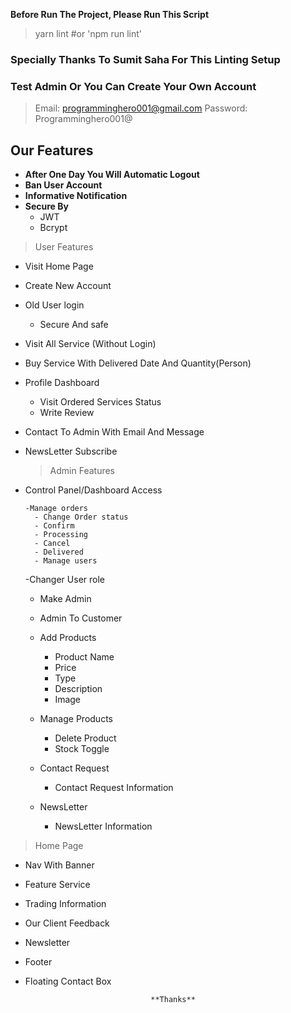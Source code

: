 **Before Run The Project, Please Run This Script**

> yarn lint #or 'npm run lint'

### Specially Thanks To **Sumit Saha** For This Linting Setup

### Test Admin Or You Can Create Your Own Account

> Email: programminghero001@gmail.com Password: Programminghero001@

## Our Features

- **After One Day You Will Automatic Logout**
- **Ban User Account**
- **Informative Notification**
- **Secure By**
  - JWT
  - Bcrypt

> User Features

- Visit Home Page
- Create New Account
- Old User login
  - Secure And safe
- Visit All Service (Without Login)
- Buy Service With Delivered Date And Quantity(Person)
- Profile Dashboard
  - Visit Ordered Services Status
  - Write Review
- Contact To Admin With Email And Message
- NewsLetter Subscribe

  > Admin Features

- Control Panel/Dashboard Access

      -Manage orders
        - Change Order status
        - Confirm
        - Processing
        - Cancel
        - Delivered
        - Manage users

  -Changer User role

  - Make Admin
  - Admin To Customer

  - Add Products
    - Product Name
    - Price
    - Type
    - Description
    - Image
  - Manage Products
    - Delete Product
    - Stock Toggle
  - Contact Request
    - Contact Request Information
  - NewsLetter
    - NewsLetter Information

> Home Page

- Nav With Banner
- Feature Service
- Trading Information
- Our Client Feedback
- Newsletter
- Footer
- Floating Contact Box

                                  **Thanks**
